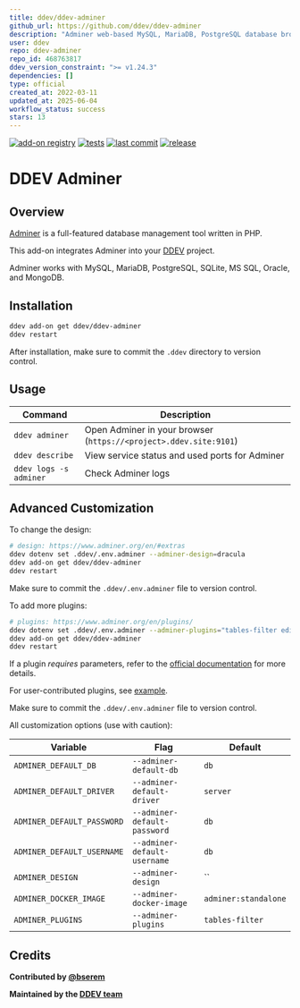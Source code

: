 ```yaml
---
title: ddev/ddev-adminer
github_url: https://github.com/ddev/ddev-adminer
description: "Adminer web-based MySQL, MariaDB, PostgreSQL database browser for DDEV"
user: ddev
repo: ddev-adminer
repo_id: 468763817
ddev_version_constraint: ">= v1.24.3"
dependencies: []
type: official
created_at: 2022-03-11
updated_at: 2025-06-04
workflow_status: success
stars: 13
---
```


[![add-on registry](https://img.shields.io/badge/DDEV-Add--on_Registry-blue)](https://addons.ddev.com)
[![tests](https://github.com/ddev/ddev-adminer/actions/workflows/tests.yml/badge.svg?branch=main)](https://github.com/ddev/ddev-adminer/actions/workflows/tests.yml?query=branch%3Amain)
[![last commit](https://img.shields.io/github/last-commit/ddev/ddev-adminer)](https://github.com/ddev/ddev-adminer/commits)
[![release](https://img.shields.io/github/v/release/ddev/ddev-adminer)](https://github.com/ddev/ddev-adminer/releases/latest)

# DDEV Adminer

## Overview

[Adminer](https://www.adminer.org/) is a full-featured database management tool written in PHP.

This add-on integrates Adminer into your [DDEV](https://ddev.com/) project.

Adminer works with MySQL, MariaDB, PostgreSQL, SQLite, MS SQL, Oracle, and MongoDB.

## Installation

```bash
ddev add-on get ddev/ddev-adminer
ddev restart
```

After installation, make sure to commit the `.ddev` directory to version control.

## Usage

| Command | Description |
| ------- | ----------- |
| `ddev adminer` | Open Adminer in your browser (`https://<project>.ddev.site:9101`) |
| `ddev describe` | View service status and used ports for Adminer |
| `ddev logs -s adminer` | Check Adminer logs |

## Advanced Customization

To change the design:

```bash
# design: https://www.adminer.org/en/#extras
ddev dotenv set .ddev/.env.adminer --adminer-design=dracula
ddev add-on get ddev/ddev-adminer
ddev restart
```

Make sure to commit the `.ddev/.env.adminer` file to version control.

To add more plugins:

```bash
# plugins: https://www.adminer.org/en/plugins/
ddev dotenv set .ddev/.env.adminer --adminer-plugins="tables-filter edit-calendar"
ddev add-on get ddev/ddev-adminer
ddev restart
```

If a plugin *requires* parameters, refer to the [official documentation](https://hub.docker.com/_/adminer) for more details.

For user-contributed plugins, see [example](https://github.com/ddev/ddev-adminer/issues/43).

Make sure to commit the `.ddev/.env.adminer` file to version control.

All customization options (use with caution):

| Variable | Flag | Default |
| -------- | ---- | ------- |
| `ADMINER_DEFAULT_DB` | `--adminer-default-db` | `db` |
| `ADMINER_DEFAULT_DRIVER` | `--adminer-default-driver` | `server` |
| `ADMINER_DEFAULT_PASSWORD` | `--adminer-default-password` | `db` |
| `ADMINER_DEFAULT_USERNAME` | `--adminer-default-username` | `db` |
| `ADMINER_DESIGN` | `--adminer-design` | `` |
| `ADMINER_DOCKER_IMAGE` | `--adminer-docker-image` | `adminer:standalone` |
| `ADMINER_PLUGINS` | `--adminer-plugins` | `tables-filter` |

## Credits

**Contributed by [@bserem](https://github.com/bserem)**

**Maintained by the [DDEV team](https://ddev.com/support-ddev/)**
